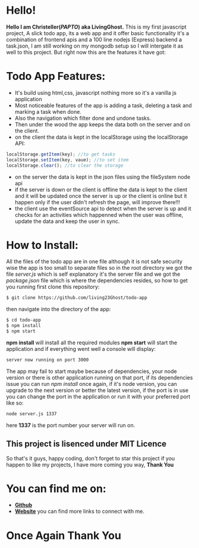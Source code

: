 # Hello!

**Hello I am Christeller(_PAPTO_) aka LivingGhost.**
This is my first javascript project, A slick todo app, its a web app and it offer basic functionality it's a combination of frontend apis and a 100 line nodejs (Express) backend a task.json, I am still working on my mongodb setup so I will intergate it as well to this project. But right now this are the features it have got:

# Todo App Features:

- It's build using html,css, javascript nothing more so it's a vanilla js application
- Most noticeable features of the app is adding a task, deleting a task and marking a task when done.
- Also the navigation which filter done and undone tasks.
- Then under the wood the app keeps the data both on the server and on the client.
- on the client the data is kept in the localStorage using the localStorage API:

```javascript
localStorage.getItem(key); //to get tasks
localStorage.setItem(key, vaue); //to set item
localStorage.clear(); //to clear the storage
```

- on the server the data is kept in the json files using the fileSystem node api
- if the server is down or the client is offline the data is kept to the client and it will be updated once the server is up or the client is online but it happen only if the user didn't refresh the page, will improve there!!!
- the client use the eventSource api to detect when the server is up and it checks for an activities which happenned when the user was offline, update the data and keep the user in sync.

# How to Install:

All the files of the todo app are in one file although it is not safe security wise the app is too small to separate files so in the root directory we got the file _server.js_ which is self explanatory it's the server file and we got the _package.json_ file which is where the dependencies resides, so how to get you running first clone this repository:

```bash
$ git clone https://github.com/living23Ghost/todo-app
```

then navigate into the directory of the app:

```bash
$ cd todo-app
$ npm install
$ npm start
```

**npm install** will install all the required modules
**npm start** will start the application and if everything went well a console will display:

```bash
server now running on port 3000
```

The app may fail to start maybe because of dependencies, your node version or there is other application running on that port, if its dependencies issue you can run _npm install_ once again, if it's node version, you can upgrade to the next version or better the latest version, if the port is in use you can change the port in the application or run it with your preferred port like so:

```bash
node server.js 1337
```

here **1337** is the port number your server will run on.

## This project is lisenced under MIT Licence

So that's it guys, happy coding, don't forget to star this project if you happen to like my projects, I have more coming you way, **Thank You**

# You can find me on:

- **[Github](https://github.com/living23Ghost)**
- **[Website](http://christellerzwe.co.zw)** you can find more links to connect with me.

# Once Again Thank You
